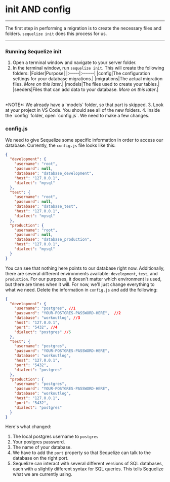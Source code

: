 # init AND config
---

The first step in performing a migration is to create the necessary files and folders. `sequelize init` does this process for us.
<hr>

### Running Sequelize init
1. Open a terminal window and navigate to your server folder.
2. In the terminal window, run `sequelize init`. This will create the following folders:
|Folder|Purpose|
|:-----|:------|
|config|The configuration settings for your database migrations.|
|migrations|The actual migration files. *More on this later*.|
|models|The files used to create your tables.|
|seeders|Files that can add data to your database. *More on this later*.|
<br>
*NOTE*: We already have a `models` folder, so that part is skipped.
3. Look at your project in VS Code. You should see all of the new folders.
4. Inside the `config` folder, open `config.js`. We need to make a few changes.

### config.js
We need to give Sequelize some specific information in order to access our database. Currently, the `config.js` file looks like this:

```json
{
  "development": {
    "username": "root",
    "password": null,
    "database": "database_development",
    "host": "127.0.0.1",
    "dialect": "mysql"
  },
  "test": {
    "username": "root",
    "password": null,
    "database": "database_test",
    "host": "127.0.0.1",
    "dialect": "mysql"
  },
  "production": {
    "username": "root",
    "password": null,
    "database": "database_production",
    "host": "127.0.0.1",
    "dialect": "mysql"
  }
}
```
You can see that nothing here points to our database right now. Additionally, there are several different environments available: `development`, `test`, and `production`. For our purposes, it doesn't matter which environment is used, but there are times when it will. For now, we'll just change everything to what we need. Delete the information in `config.js` and add the following:

```json
{
  "development": {
    "username": "postgres", //1
    "password": "YOUR-POSTGRES-PASSWORD-HERE",  //2
    "database": "workoutlog", //3
    "host": "127.0.0.1",
    "port": "5432", //4
    "dialect": "postgres" //5
  },
  "test": {
    "username": "postgres",
    "password": "YOUR-POSTGRES-PASSWORD-HERE",
    "database": "workoutlog",
    "host": "127.0.0.1",
    "port": "5432",
    "dialect": "postgres"
  },
  "production": {
    "username": "postgres",
    "password": "YOUR-POSTGRES-PASSWORD-HERE",
    "database": "workoutlog",
    "host": "127.0.0.1",
    "port": "5432",
    "dialect": "postgres"
  }
}
```

Here's what changed:
1. The local postgres username to `postgres`
2. Your postgres password.
3. The name of your database.
4. We have to add the `port` property so that Sequelize can talk to the database on the right port.
5. Sequelize can interact with several different versions of SQL databases, each with a slightly different syntax for SQL queries. This tells Sequelize what we are currently using.
